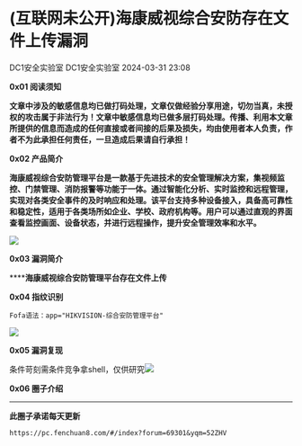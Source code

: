#  (互联网未公开)海康威视综合安防存在文件上传漏洞   
DC1安全实验室  DC1安全实验室   2024-03-31 23:08  
  
**0x01 阅读须知**  
  
**文章中涉及的敏感信息均已做打码处理，文章仅做经验分享用途，切勿当真，未授权的攻击属于非法行为！文章中敏感信息均已做多层打码处理。传播、利用本文章所提供的信息而造成的任何直接或者间接的后果及损失，均由使用者本人负责，作者不为此承担任何责任，一旦造成后果请自行承担！**  
  
**0x02 产品简介**  
  
**海康威视综合安防管理平台是一款基于先进技术的安全管理解决方案，集视频监控、门禁管理、消防报警等功能于一体。通过智能化分析、实时监控和远程管理，实现对各类安全事件的及时响应和处理。该平台支持多种设备接入，具备高可靠性和稳定性，适用于各类场所如企业、学校、政府机构等。用户可以通过直观的界面查看监控画面、设备状态，并进行远程操作，提升安全管理效率和水平。**  
  
![](https://mmbiz.qpic.cn/mmbiz_png/VhnNKWeib42BzYQ7Cn4ibpJZGzFq4Ee3F5QGB2Zff6W0EmFRmzhh5gOWkIExMN7JFOiczHqjOYpHWRibBagEHQLk8A/640?wx_fmt=other&from=appmsg&tp=webp&wxfrom=5&wx_lazy=1&wx_co=1 "")  
  
**0x03 漏洞简介**  
  
******海康威视综合安防管理平台存在文件上传**  
  
**0x04 指纹识别**  
```
Fofa语法：app="HIKVISION-综合安防管理平台"
```  
  
![](https://mmbiz.qpic.cn/mmbiz_png/VhnNKWeib42BzYQ7Cn4ibpJZGzFq4Ee3F54AtpibfSnicjibALYFBFA65hIT9WOJK88q9Lial12vkv0AEd5BaW5jWqhQ/640?wx_fmt=other&from=appmsg&tp=webp&wxfrom=5&wx_lazy=1&wx_co=1 "")  
  
**0x05 漏洞复现**  
  
条件苛刻需条件竞争拿shell，仅供研究![](https://mmbiz.qpic.cn/mmbiz_png/VhnNKWeib42CXCEYUj9WMJYSwbzjAMOVhZfp9Eib8psNoRnSmicice8rWgRqiakQxYTeOP6w9LJIqKCtib5Xeib1QRibqA/640?wx_fmt=png&from=appmsg "")  
  
  
**0x06 圈子介绍**  
  
****  
**此圈子承诺每天更新**  
```
https://pc.fenchuan8.com/#/index?forum=69301&yqm=52ZHV
```  
  
  
